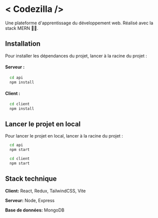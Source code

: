 
# < Codezilla /> 

Une plateforme d'apprentissage du développement web. Réalisé avec la stack MERN 🧑‍💻.



## Installation

Pour installer les dépendances du projet, lancer à la racine du projet : 

#### Serveur :
```bash
  cd api
  npm install
```

#### Client :
```bash
  cd client
  npm install
```


## Lancer le projet en local

Pour lancer le projet en local, lancer à la racine du projet : 

```bash
  cd api
  npm start
```

```bash
  cd client
  npm start
```


## Stack technique

**Client:** React, Redux, TailwindCSS, Vite

**Serveur:** Node, Express

**Base de données:** MongoDB

